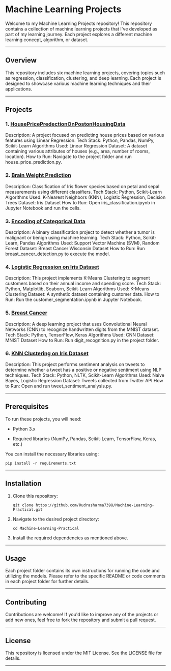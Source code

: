 # Machine Learning Projects

Welcome to my Machine Learning Projects repository! This repository contains a collection of machine learning projects that I've developed as part of my learning journey. Each project explores a different machine learning concept, algorithm, or dataset.

---

## Overview

This repository includes six machine learning projects, covering topics such as regression, classification, clustering, and deep learning. Each project is designed to showcase various machine learning techniques and their applications.

---

## Projects

### 1. [HousePricePredectionOnPostonHousingData](https://github.com/Rudrasharma7398/Machine-Learning-Practical/blob/main/01.%20House%20Price%20Predection%20On%20Poston%20Housing%20Data.ipynb)

Description: A project focused on predicting house prices based on various features using Linear Regression.
Tech Stack: Python, Pandas, NumPy, Scikit-Learn
Algorithms Used: Linear Regression
Dataset: A dataset containing various attributes of houses (e.g., area, number of rooms, location).
How to Run: Navigate to the project folder and run house_price_prediction.py.

### 2. [Brain Weight Prediction](https://github.com/Rudrasharma7398/Machine-Learning-Practical/blob/main/02.%20Brain%20Weight%20Prediction.ipynb)

Description: Classification of Iris flower species based on petal and sepal measurements using different classifiers.
Tech Stack: Python, Scikit-Learn
Algorithms Used: K-Nearest Neighbors (KNN), Logistic Regression, Decision Trees
Dataset: Iris Dataset
How to Run: Open iris_classification.ipynb in Jupyter Notebook and run the cells.

### 3. [Encoding of Categorical Data](https://github.com/Rudrasharma7398/Machine-Learning-Practical/blob/main/03.%20Encoding%20of%20Categorical%20Data.ipynb)

Description: A binary classification project to detect whether a tumor is malignant or benign using machine learning.
Tech Stack: Python, Scikit-Learn, Pandas
Algorithms Used: Support Vector Machine (SVM), Random Forest
Dataset: Breast Cancer Wisconsin Dataset
How to Run: Run breast_cancer_detection.py to execute the model.

### 4. [Logistic Regression on Iris Dataset](https://github.com/Rudrasharma7398/Machine-Learning-Practical/blob/main/04.%20Logistic%20Regression%20on%20Iris%20Dataset.ipynb)

Description: This project implements K-Means Clustering to segment customers based on their annual income and spending score.
Tech Stack: Python, Matplotlib, Seaborn, Scikit-Learn
Algorithms Used: K-Means Clustering
Dataset: A synthetic dataset containing customer data.
How to Run: Run the customer_segmentation.ipynb in Jupyter Notebook.

### 5. [Breast Cancer](https://github.com/Rudrasharma7398/Machine-Learning-Practical/blob/main/05.%20Breast%20Cancer.ipynb)

Description: A deep learning project that uses Convolutional Neural Networks (CNN) to recognize handwritten digits from the MNIST dataset.
Tech Stack: Python, TensorFlow, Keras
Algorithms Used: CNN
Dataset: MNIST Dataset
How to Run: Run digit_recognition.py in the project folder.

### 6. [KNN Clustering on Iris Dataset](https://github.com/Rudrasharma7398/Machine-Learning-Practical/blob/main/06.%20KNN%20Clustering%20on%20the%20Iris%20Dataset.ipynb)

Description: This project performs sentiment analysis on tweets to determine whether a tweet has a positive or negative sentiment using NLP techniques.
Tech Stack: Python, NLTK, Scikit-Learn
Algorithms Used: Naive Bayes, Logistic Regression
Dataset: Tweets collected from Twitter API
How to Run: Open and run tweet_sentiment_analysis.py.

---

## Prerequisites

To run these projects, you will need:

- Python 3.x

- Required libraries (NumPy, Pandas, Scikit-Learn, TensorFlow, Keras, etc.)


You can install the necessary libraries using:

    pip install -r requirements.txt

---

## Installation

1. Clone this repository:


       git clone https://github.com/Rudrasharma7398/Machine-Learning-Practical.git

2. Navigate to the desired project directory:


       cd Machine-Learning-Practical

3. Install the required dependencies as mentioned above.

---

## Usage

Each project folder contains its own instructions for running the code and utilizing the models. Please refer to the specific README or code comments in each project folder for further details.

---

## Contributing

Contributions are welcome! If you'd like to improve any of the projects or add new ones, feel free to fork the repository and submit a pull request.

---

## License

This repository is licensed under the MIT License. See the LICENSE file for details.

---
